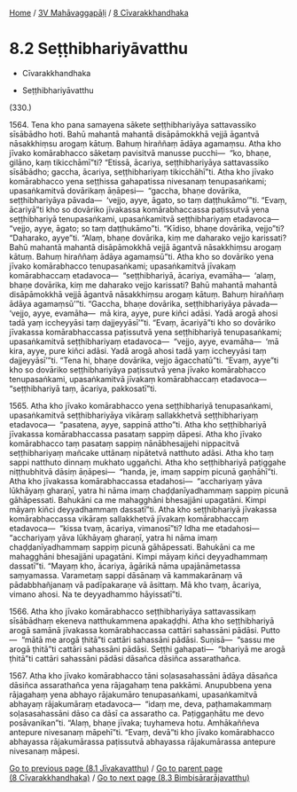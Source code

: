 
[Home](/) / [3V Mahāvaggapāḷi](...md) / [8 Cīvarakkhandhaka](../3V/8.md)

# 8.2 Seṭṭhibhariyāvatthu

* Cīvarakkhandhaka

* Seṭṭhibhariyāvatthu

(330.)

1564\. Tena kho pana samayena sākete seṭṭhibhariyāya sattavassiko sīsābādho hoti. Bahū mahantā mahantā disāpāmokkhā vejjā āgantvā nāsakkhiṃsu arogaṃ kātuṃ. Bahuṃ hiraññaṃ ādāya agamaṃsu. Atha kho jīvako komārabhacco sāketaṃ pavisitvā manusse pucchi—  “ko, bhaṇe, gilāno, kaṃ tikicchāmī”ti? “Etissā, ācariya, seṭṭhibhariyāya sattavassiko sīsābādho; gaccha, ācariya, seṭṭhibhariyaṃ tikicchāhī”ti. Atha kho jīvako komārabhacco yena seṭṭhissa gahapatissa nivesanaṃ tenupasaṅkami; upasaṅkamitvā dovārikaṃ āṇāpesi—  “gaccha, bhaṇe dovārika, seṭṭhibhariyāya pāvada—  ‘vejjo, ayye, āgato, so taṃ daṭṭhukāmo’”ti. “Evaṃ, ācariyā”ti kho so dovāriko jīvakassa komārabhaccassa paṭissutvā yena seṭṭhibhariyā tenupasaṅkami, upasaṅkamitvā seṭṭhibhariyaṃ etadavoca—  “vejjo, ayye, āgato; so taṃ daṭṭhukāmo”ti. “Kīdiso, bhaṇe dovārika, vejjo”ti? “Daharako, ayye”ti. “Alaṃ, bhaṇe dovārika, kiṃ me daharako vejjo karissati? Bahū mahantā mahantā disāpāmokkhā vejjā āgantvā nāsakkhiṃsu arogaṃ kātuṃ. Bahuṃ hiraññaṃ ādāya agamaṃsū”ti. Atha kho so dovāriko yena jīvako komārabhacco tenupasaṅkami; upasaṅkamitvā jīvakaṃ komārabhaccaṃ etadavoca—  “seṭṭhibhariyā, ācariya, evamāha—  ‘alaṃ, bhaṇe dovārika, kiṃ me daharako vejjo karissati? Bahū mahantā mahantā disāpāmokkhā vejjā āgantvā nāsakkhiṃsu arogaṃ kātuṃ. Bahuṃ hiraññaṃ ādāya agamaṃsū’”ti. “Gaccha, bhaṇe dovārika, seṭṭhibhariyāya pāvada—  ‘vejjo, ayye, evamāha—  mā kira, ayye, pure kiñci adāsi. Yadā arogā ahosi tadā yaṃ iccheyyāsi taṃ dajjeyyāsī’”ti. “Evaṃ, ācariyā”ti kho so dovāriko jīvakassa komārabhaccassa paṭissutvā yena seṭṭhibhariyā tenupasaṅkami; upasaṅkamitvā seṭṭhibhariyaṃ etadavoca—  “vejjo, ayye, evamāha—  ‘mā kira, ayye, pure kiñci adāsi. Yadā arogā ahosi tadā yaṃ iccheyyāsi taṃ dajjeyyāsī’”ti. “Tena hi, bhaṇe dovārika, vejjo āgacchatū”ti. “Evaṃ, ayye”ti kho so dovāriko seṭṭhibhariyāya paṭissutvā yena jīvako komārabhacco tenupasaṅkami, upasaṅkamitvā jīvakaṃ komārabhaccaṃ etadavoca—  “seṭṭhibhariyā taṃ, ācariya, pakkosatī”ti.

1565\. Atha kho jīvako komārabhacco yena seṭṭhibhariyā tenupasaṅkami, upasaṅkamitvā seṭṭhibhariyāya vikāraṃ sallakkhetvā seṭṭhibhariyaṃ etadavoca—  “pasatena, ayye, sappinā attho”ti. Atha kho seṭṭhibhariyā jīvakassa komārabhaccassa pasataṃ sappiṃ dāpesi. Atha kho jīvako komārabhacco taṃ pasataṃ sappiṃ nānābhesajjehi nippacitvā seṭṭhibhariyaṃ mañcake uttānaṃ nipātetvā natthuto adāsi. Atha kho taṃ sappi natthuto dinnaṃ mukhato uggañchi. Atha kho seṭṭhibhariyā paṭiggahe niṭṭhubhitvā dāsiṃ āṇāpesi—  “handa, je, imaṃ sappiṃ picunā gaṇhāhī”ti. Atha kho jīvakassa komārabhaccassa etadahosi—  “acchariyaṃ yāva lūkhāyaṃ gharaṇī, yatra hi nāma imaṃ chaḍḍanīyadhammaṃ sappiṃ picunā gāhāpessati. Bahukāni ca me mahagghāni bhesajjāni upagatāni. Kimpi māyaṃ kiñci deyyadhammaṃ dassatī”ti. Atha kho seṭṭhibhariyā jīvakassa komārabhaccassa vikāraṃ sallakkhetvā jīvakaṃ komārabhaccaṃ etadavoca—  “kissa tvaṃ, ācariya, vimanosī”ti? Idha me etadahosi—  “acchariyaṃ yāva lūkhāyaṃ gharaṇī, yatra hi nāma imaṃ chaḍḍanīyadhammaṃ sappiṃ picunā gāhāpessati. Bahukāni ca me mahagghāni bhesajjāni upagatāni. Kimpi māyaṃ kiñci deyyadhammaṃ dassatī”ti. “Mayaṃ kho, ācariya, āgārikā nāma upajānāmetassa saṃyamassa. Varametaṃ sappi dāsānaṃ vā kammakarānaṃ vā pādabbhañjanaṃ vā padīpakaraṇe vā āsittaṃ. Mā kho tvaṃ, ācariya, vimano ahosi. Na te deyyadhammo hāyissatī”ti.

1566\. Atha kho jīvako komārabhacco seṭṭhibhariyāya sattavassikaṃ sīsābādhaṃ ekeneva natthukammena apakaḍḍhi. Atha kho seṭṭhibhariyā arogā samānā jīvakassa komārabhaccassa cattāri sahassāni pādāsi. Putto—  “mātā me arogā ṭhitā”ti cattāri sahassāni pādāsi. Suṇisā—  “sassu me arogā ṭhitā”ti cattāri sahassāni pādāsi. Seṭṭhi gahapati—  “bhariyā me arogā ṭhitā”ti cattāri sahassāni pādāsi dāsañca dāsiñca assarathañca.

1567\. Atha kho jīvako komārabhacco tāni soḷasasahassāni ādāya dāsañca dāsiñca assarathañca yena rājagahaṃ tena pakkāmi. Anupubbena yena rājagahaṃ yena abhayo rājakumāro tenupasaṅkami, upasaṅkamitvā abhayaṃ rājakumāraṃ etadavoca—  “idaṃ me, deva, paṭhamakammaṃ soḷasasahassāni dāso ca dāsī ca assaratho ca. Paṭiggaṇhātu me devo posāvanikan”ti. “Alaṃ, bhaṇe jīvaka; tuyhameva hotu. Amhākaññeva antepure nivesanaṃ māpehī”ti. “Evaṃ, devā”ti kho jīvako komārabhacco abhayassa rājakumārassa paṭissutvā abhayassa rājakumārassa antepure nivesanaṃ māpesi.

[Go to previous page (8.1 Jīvakavatthu)](8.1.md) / [Go to parent page (8 Cīvarakkhandhaka)](../3V/8.md) / [Go to next page (8.3 Bimbisārarājavatthu)](8.3.md)


